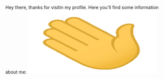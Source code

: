 <!-- Portada -->
Hey there, thanks for visitin my profile. Here you'll find some information about me:
<img src="Greeting.gif" width="80%" height="200">
